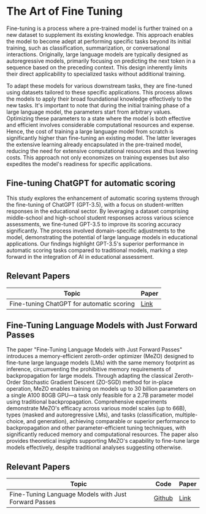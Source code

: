 # The Art of Fine Tuning
Fine-tuning is a process where a pre-trained model is further trained on a new dataset to supplement its existing knowledge. This approach enables the model to become adept at performing specific tasks beyond its initial training, such as classification, summarization, or conversational interactions. Originally, large language models are typically designed as autoregressive models, primarily focusing on predicting the next token in a sequence based on the preceding context. This design inherently limits their direct applicability to specialized tasks without additional training.

To adapt these models for various downstream tasks, they are fine-tuned using datasets tailored to these specific applications. This process allows the models to apply their broad foundational knowledge effectively to the new tasks. It's important to note that during the initial training phase of a large language model, the parameters start from arbitrary values. Optimizing these parameters to a state where the model is both effective and efficient involves considerable computational resources and expense. Hence, the cost of training a large language model from scratch is significantly higher than fine-tuning an existing model. The latter leverages the extensive learning already encapsulated in the pre-trained model, reducing the need for extensive computational resources and thus lowering costs. This approach not only economizes on training expenses but also expedites the model's readiness for specific applications.

## Fine-tuning ChatGPT for automatic scoring

This study explores the enhancement of automatic scoring systems through the fine-tuning of ChatGPT (GPT-3.5), with a focus on student-written responses in the educational sector. By leveraging a dataset comprising middle-school and high-school student responses across various science assessments, we fine-tuned GPT-3.5 to improve its scoring accuracy significantly. The process involved domain-specific adjustments to the model, demonstrating the potential of large language models in educational applications. Our findings highlight GPT-3.5's superior performance in automatic scoring tasks compared to traditional models, marking a step forward in the integration of AI in educational assessment.

## Relevant Papers

| Topic                                       | Paper            |
|---------------------------------------------|------------------|
| Fine-tuning ChatGPT for automatic scoring   | [Link](https://www.sciencedirect.com/science/article/pii/S2666920X24000110) |

## Fine-Tuning Language Models with Just Forward Passes

The paper "Fine-Tuning Language Models with Just Forward Passes" introduces a memory-efficient zeroth-order optimizer (MeZO) designed to fine-tune large language models (LMs) with the same memory footprint as inference, circumventing the prohibitive memory requirements of backpropagation for large models. Through adapting the classical Zeroth-Order Stochastic Gradient Descent (ZO-SGD) method for in-place operation, MeZO enables training on models up to 30 billion parameters on a single A100 80GB GPU—a task only feasible for a 2.7B parameter model using traditional backpropagation. Comprehensive experiments demonstrate MeZO's efficacy across various model scales (up to 66B), types (masked and autoregressive LMs), and tasks (classification, multiple-choice, and generation), achieving comparable or superior performance to backpropagation and other parameter-efficient tuning techniques, with significantly reduced memory and computational resources. The paper also provides theoretical insights supporting MeZO's capability to fine-tune large models effectively, despite traditional analyses suggesting otherwise.

## Relevant Papers

| Topic                                                             | Code | Paper |
|-------------------------------------------------------------------|------|-------|
| Fine-Tuning Language Models with Just Forward Passes              | [Github](https://github.com/princeton-nlp/MeZO) | [Link](https://proceedings.neurips.cc/paper_files/paper/2023/file/a627810151be4d13f907ac898ff7e948-Paper-Conference.pdf) |
